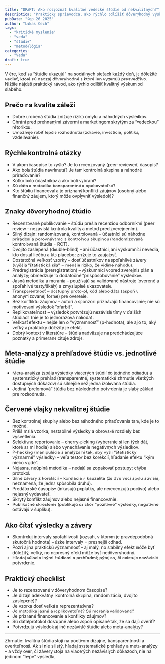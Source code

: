 ```yaml
---
title: "DRAFT: Ako rozpoznať kvalitné vedecké štúdie od nekvalitných?"
description: "Praktický sprievodca, ako rýchlo odlíšiť dôveryhodný výskum od slabých alebo zavádzajúcich štúdií."
pubDate: "Sep 26 2025"
author: "Lukas Cech"
tags:
  - "kritické myslenie"
  - "veda"
  - "štúdie"
  - "metodológia"
categories:
  - "Veda"
draft: true
---
```


V ére, keď sa “štúdie ukazujú” na sociálnych sieťach každý deň, je dôležité vedieť, ktoré sú naozaj dôveryhodné a ktoré len vyzerajú presvedčivo. Nižšie nájdeš praktický návod, ako rýchlo odlíšiť kvalitný výskum od slabého.

## Prečo na kvalite záleží

- Dobre urobená štúdia znižuje riziko omylu a náhodných výsledkov.
- Chráni pred prehnanými závermi a marketingom skrytým za “vedeckou” rétorikou.
- Umožňuje robiť lepšie rozhodnutia (zdravie, investície, politika, vzdelávanie).

## Rýchle kontrolné otázky

- V akom časopise to vyšlo? Je to recenzovaný (peer-reviewed) časopis?
- Ako bola štúdia navrhnutá? Je tam kontrolná skupina a náhodné priraďovanie?
- Koľko bolo účastníkov a ako boli vybraní?
- Sú dáta a metodika transparentné a opakovateľné?
- Kto štúdiu financoval a je priznaný konflikt záujmov (osobný alebo finančný záujem, ktorý môže ovplyvniť výsledok)?

## Znaky dôveryhodnej štúdie

- Recenzované publikovanie – štúdia prešla recenziou odborníkmi (peer review – nezávislá kontrola kvality a metód pred zverejnením).
- Silný dizajn: randomizovaná, kontrolovaná – účastníci sú náhodne priradení a porovnávame s kontrolnou skupinou (randomizovaná kontrolovaná štúdia = RCT).
- Dvojito zaslepená (double-blind) – ani účastníci, ani výskumníci nevedia, kto dostal liečbu a kto placebo; znižuje to zaujatosť.
- Dostatočná veľkosť vzorky – dosť účastníkov na spoľahlivé závery (vyššia “štatistická sila” = menšie riziko, že vidíme náhodu).
- Predregistrácia (preregistration) – výskumníci vopred zverejnia plán a analýzy; obmedzuje to dodatočné “prispôsobovanie” výsledkov.
- Jasná metodika a merania – používajú sa validované nástroje (overené a spoľahlivé testy/škály) a zmysluplné ukazovatele.
- Transparentnosť – dostupný protokol, kód alebo dáta (aspoň v anonymizovanej forme) pre overenie.
- Bez konfliktu záujmov – autori a sponzori priznávajú financovanie; nie sú motivovaní výsledok “ofarbiť”.
- Replikovateľnosť – výsledok potvrdzujú nezávislé tímy v ďalších štúdiách (nie je to jednorazová náhoda).
- Veľkosť efektu – nejde len o “významnosť” (p-hodnota), ale aj o to, aký veľký a prakticky dôležitý je efekt.
- Dobrý kontext v literatúre – štúdia nadväzuje na predchádzajúce poznatky a primerane cituje zdroje.

## Meta-analýzy a prehľadové štúdie vs. jednotlivé štúdie

- Meta-analýza (spája výsledky viacerých štúdií do jedného odhadu) a systematický prehľad (transparentné, systematické zhrnutie všetkých dostupných dôkazov) sú silnejšie než jedna izolovaná štúdia.
- Jediná “prelomová” štúdia bez následného potvrdenia je slabý základ pre rozhodnutia.

## Červené vlajky nekvalitnej štúdie

- Bez kontrolnej skupiny alebo bez náhodného priraďovania tam, kde je to možné.
- Príliš malá vzorka, nestabilné výsledky a obrovské rozdiely bez vysvetlenia.
- Selektívne reportovanie – cherry-picking (vyberanie si len tých dát, ktoré sa mi hodia) alebo vynechávanie negatívnych výsledkov.
- P-hacking (manipulácia s analýzami tak, aby vyšli “štatisticky významné” výsledky) – veľa testov bez korekcií, hľadanie efektu “kým niečo vyjde”.
- Nejasná, neúplná metodika – nedajú sa zopakovať postupy; chýba protokol.
- Silné závery z korelácií – korelácia ≠ kauzalita (že dve veci spolu súvisia, neznamená, že jedna spôsobila druhú).
- Predátorské časopisy (inkasujú poplatky, ale nerecenzujú poctivo) alebo nejasný vydavateľ.
- Skrytý konflikt záujmov alebo nejasné financovanie.
- Publikačné skreslenie (publikujú sa skôr “pozitívne” výsledky, negatívne ostávajú v šuplíku).

## Ako čítať výsledky a závery

- Skontroluj intervaly spoľahlivosti (rozsah, v ktorom je pravdepodobná skutočná hodnota) – úzke intervaly = presnejší odhad.
- Pozri aj na praktickú významnosť – aj malý, no stabilný efekt môže byť dôležitý; veľký, no nepresný efekt môže byť nedôveryhodný.
- Hľadaj súlad s inými štúdiami a prehľadmi; pýtaj sa, či existuje nezávislé potvrdenie.

## Praktický checklist

- Je to recenzované v dôveryhodnom časopise?
- Je dizajn adekvátny (kontrolná skupina, randomizácia, dvojito zaslepené)?
- Je vzorka dosť veľká a reprezentatívna?
- Je metodika jasná a replikovateľná? Sú merania validované?
- Je priznané financovanie a konflikty záujmov?
- Sú dáta/protokol dostupné alebo aspoň opísané tak, že sa dajú overiť?
- Potvrdzujú výsledok aj iné nezávislé štúdie alebo meta-analýzy?

---

Zhrnutie: kvalitná štúdia stojí na poctivom dizajne, transparentnosti a overiteľnosti. Ak si nie si istý, hľadaj systematické prehľady a meta-analýzy – a vždy over, či závery stoja na viacerých nezávislých dôkazoch, nie na jedinom “hype” výsledku.

